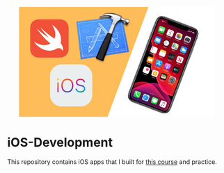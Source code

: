 <p align="center">
  <img src="logo.jpg" width = "450">
</p>

# iOS-Development

This repository contains iOS apps that I built for [this course](https://www.udemy.com/course/ios-13-app-development-bootcamp/) and practice.
